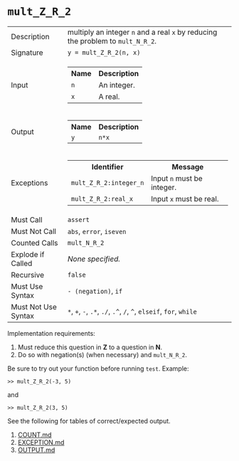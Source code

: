
# `mult_Z_R_2`

<table><tr><td>Description</td><td>multiply an integer <code>n</code> and a real <code>x</code> by reducing the problem to <code>mult_N_R_2</code>.</td></tr><tr><td>Signature</td><td><code>y&nbsp;=&nbsp;mult_Z_R_2(n,&nbsp;x)</code></td></tr><tr><td>Input</td><td><table><tr><th>Name</th><th>Description</th></tr><tr><td><code>n</code></td><td>An integer.</td></tr><tr><td><code>x</code></td><td>A real.</td></tr></table></td></tr><tr><td>Output</td><td><table><tr><th>Name</th><th>Description</th></tr><tr><td><code>y</code></td><td><code>n*x</code></td></tr></table></td></tr><tr><td>Exceptions</td><td><table><tr><th>Identifier</th><th>Message</th></tr><tr><td><code>mult_Z_R_2:integer_n</code></td><td>Input <code>n</code> must be integer.</td></tr><tr><td><code>mult_Z_R_2:real_x</code></td><td>Input <code>x</code> must be real.</td></tr></table></td></tr><tr><td>Must Call</td><td><code>assert</code></td></tr><tr><td>Must Not Call</td><td><code>abs</code>, <code>error</code>, <code>iseven</code></td></tr><tr><td>Counted Calls</td><td><code>mult_N_R_2</code></td></tr><tr><td>Explode if Called</td><td><em>None specified.</em></td></tr><tr><td>Recursive</td><td><code>false</code></td></tr><tr><td>Must Use Syntax</td><td><code>- (negation)</code>, <code>if</code></td></tr><tr><td>Must Not Use Syntax</td><td><code>*</code>, <code>+</code>, <code>-</code>, <code>.*</code>, <code>./</code>, <code>.^</code>, <code>/</code>, <code>^</code>, <code>elseif</code>, <code>for</code>, <code>while</code></td></tr></table>

Implementation requirements:

1. Must reduce this question in **Z** to a question in **N**.
2. Do so with negation(s) (when necessary) and `mult_N_R_2`.

Be sure to try out your function before running `test`. Example:

```
>> mult_Z_R_2(-3, 5)
```

and

```
>> mult_Z_R_2(3, 5)
```

See the following for tables of correct/expected output.

1. [COUNT.md](COUNT.md)
1. [EXCEPTION.md](EXCEPTION.md)
1. [OUTPUT.md](OUTPUT.md)


